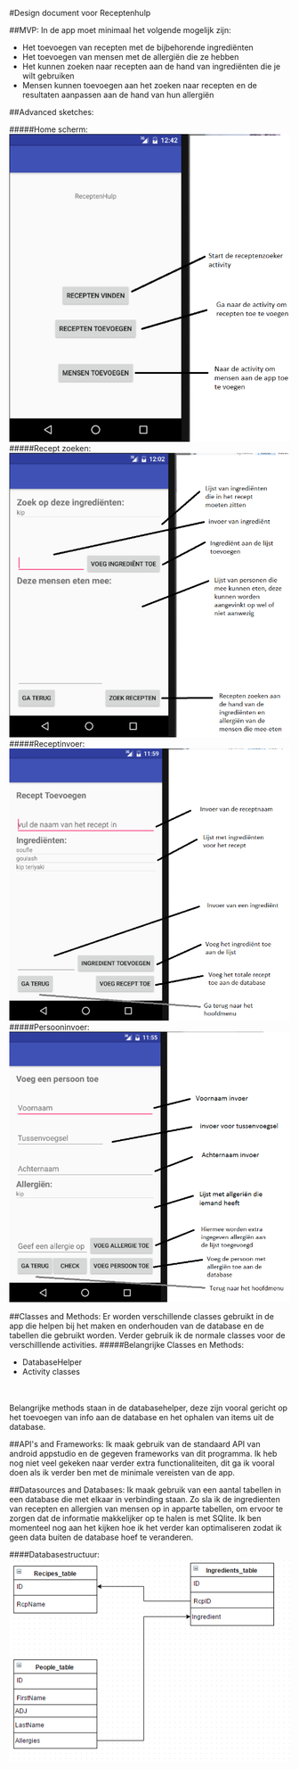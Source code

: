 #Design document voor Receptenhulp

##MVP:
In de app moet minimaal het volgende mogelijk zijn:
- Het toevoegen van recepten met de bijbehorende ingrediënten
- Het toevoegen van mensen met de allergiën die ze hebben
- Het kunnen zoeken naar recepten aan de hand van ingrediënten die je wilt gebruiken
- Mensen kunnen toevoegen aan het zoeken naar recepten en de resultaten aanpassen aan de hand van hun allergiën

##Advanced sketches:

#####Home scherm:
![alt text](https://github.com/ndevisscher/Programmeerproject/blob/master/doc/Home.png "1")
#####Recept zoeken:
![alt text](https://github.com/ndevisscher/Programmeerproject/blob/master/doc/ZoekRecept.png "1")
#####Receptinvoer:
![alt text](https://github.com/ndevisscher/Programmeerproject/blob/master/doc/receptInvoer.png "1")
#####Persooninvoer:
![alt text](https://github.com/ndevisscher/Programmeerproject/blob/master/doc/PersoonInvoer.png "1")

##Classes and Methods:
Er worden verschillende classes gebruikt in de app die helpen bij het maken en onderhouden van de database en de tabellen die gebruikt worden. Verder gebruik ik de normale classes voor de verschilllende activities.
#####Belangrijke Classes en Methods:
- DatabaseHelper
- Activity classes
<br>
<br>Belangrijke methods staan in de databasehelper, deze zijn vooral gericht op het toevoegen van info aan de database en het ophalen van items uit de database.

##API's and Frameworks:
Ik maak gebruik van de standaard API van android appstudio en de gegeven frameworks van dit programma. Ik heb nog niet veel gekeken naar verder extra functionaliteiten, dit ga ik vooral doen als ik verder ben met de minimale vereisten van de app.

##Datasources and Databases:
Ik maak gebruik van een aantal tabellen in een database die met elkaar in verbinding staan. Zo sla ik de ingredienten van recepten en allergien van mensen op in apparte tabellen, om ervoor te zorgen dat de informatie makkelijker op te halen is met SQlite. Ik ben momenteel nog aan het kijken hoe ik het verder kan optimaliseren zodat ik geen data buiten de database hoef te veranderen. <br>

####Databasestructuur:
![alt text](https://github.com/ndevisscher/Programmeerproject/blob/master/doc/DatabaseStructuur.png "1")

